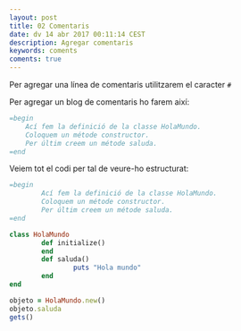 ```yaml
---
layout: post
title: 02 Comentaris
date: dv 14 abr 2017 00:11:14 CEST  
description: Agregar comentaris
keywords: coments
coments: true
---
```



Per agregar una línea de comentaris utilitzarem el caracter `#`

Per agregar un blog de comentaris ho farem així:

```ruby
=begin
	Ací fem la definició de la classe HolaMundo.
	Coloquem un métode constructor.
	Per últim creem un métode saluda.
=end
```

Veiem tot el codi per tal de veure-ho estructurat:

```ruby
=begin
        Ací fem la definició de la classe HolaMundo.
        Coloquem un métode constructor.
        Per últim creem un métode saluda.
=end

class HolaMundo
        def initialize()
        end
        def saluda()
                puts "Hola mundo"
        end
end

objeto = HolaMundo.new()
objeto.saluda
gets()
```
